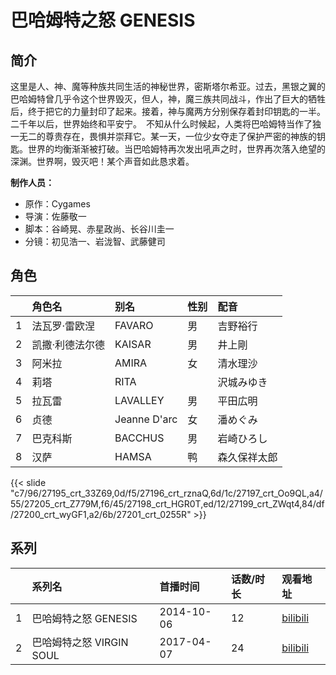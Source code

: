 # 巴哈姆特之怒 GENESIS


## 简介

这里是人、神、魔等种族共同生活的神秘世界，密斯塔尔希亚。过去，黑银之翼的巴哈姆特曾几乎令这个世界毁灭，但人，神，魔三族共同战斗，作出了巨大的牺牲后，终于把它的力量封印了起来。接着，神与魔两方分别保存着封印钥匙的一半。二千年以后，世界始终和平安宁。　不知从什么时候起，人类将巴哈姆特当作了独一无二的尊贵存在，畏惧并崇拜它。某一天，一位少女夺走了保护严密的神族的钥匙。世界的均衡渐渐被打破。当巴哈姆特再次发出吼声之时，世界再次落入绝望的深渊。世界啊，毁灭吧！某个声音如此恳求着。

**制作人员：**
- 原作：Cygames
- 导演：佐藤敬一
- 脚本：谷崎晃、赤星政尚、长谷川圭一
- 分镜：初见浩一、岩泷智、武藤健司

## 角色

|     |   角色名   |   别名  | 性别 |  配音  |
|:--- |:------  |:----      |:---  |:--   |
| 1 | 法瓦罗·雷欧涅 | FAVARO | 男 | 吉野裕行 |
| 2 | 凯撒·利德法尔德 | KAISAR | 男 | 井上剛 |
| 3 | 阿米拉 | AMIRA | 女 | 清水理沙 |
| 4 | 莉塔 | RITA |  | 沢城みゆき |
| 5 | 拉瓦雷 | LAVALLEY | 男 | 平田広明 |
| 6 | 贞德 | Jeanne D'arc | 女 | 潘めぐみ |
| 7 | 巴克科斯 | BACCHUS | 男 | 岩崎ひろし |
| 8 | 汉萨 | HAMSA | 鸭 | 森久保祥太郎 |

{{< slide "c7/96/27195_crt_33Z69,0d/f5/27196_crt_rznaQ,6d/1c/27197_crt_Oo9QL,a4/55/27205_crt_Z779M,f6/45/27198_crt_HGR0T,ed/12/27199_crt_ZWqt4,84/df/27200_crt_wyGF1,a2/6b/27201_crt_0255R" >}}

## 系列

|     | 系列名                | 首播时间       | 话数/时长 | 观看地址                                                       |
| :-- | :----------------- | :--------- | :---- | :--------------------------------------------------------- |
| 1   | 巴哈姆特之怒 GENESIS     | 2014-10-06 | 12    | [bilibili](https://www.bilibili.com/bangumi/play/ep102752) |
| 2   | 巴哈姆特之怒 VIRGIN SOUL | 2017-04-07 | 24    | [bilibili](https://www.bilibili.com/bangumi/play/ss5968)   |



